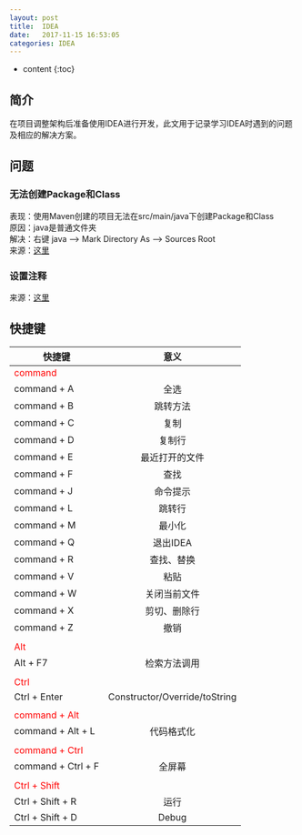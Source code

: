 ```yaml
---
layout: post
title:  IDEA
date:   2017-11-15 16:53:05
categories: IDEA
---
```


* content
{:toc}

## 简介

在项目调整架构后准备使用IDEA进行开发，此文用于记录学习IDEA时遇到的问题及相应的解决方案。

## 问题

### 无法创建Package和Class

表现：使用Maven创建的项目无法在src/main/java下创建Package和Class  
原因：java是普通文件夹  
解决：右键 java --> Mark Directory As --> Sources Root  
来源：[这里](http://blog.csdn.net/qq_24949727/article/details/52097838)

### 设置注释

来源：[这里](http://blog.csdn.net/u013412790/article/details/52807102)

## 快捷键

| 快捷键	|	意义 |
| --------|:----:|
|<font color="red">command</font>|
| command + A	|	全选 |
| command + B	|	跳转方法 |
| command + C	|	复制 |
| command + D	|	复制行 |
| command + E	|	最近打开的文件 |
| command + F	|	查找 |
| command + J	|	命令提示 |
| command + L	|	跳转行 |
| command + M	|	最小化 |
| command + Q	|	退出IDEA |
| command + R	|	查找、替换 |
| command + V	|	粘贴 |
| command + W	|	关闭当前文件 |
| command + X	|	剪切、删除行 |
| command + Z	|	撤销 |
|	|	|
|<font color="red">Alt</font>|
| Alt + F7	|	检索方法调用 |
|	|	|
|<font color="red">Ctrl</font>|
| Ctrl + Enter	|	Constructor/Override/toString |
|	|	|
|<font color="red">command + Alt</font>|
| command + Alt + L	|	代码格式化 |
|	|	|
|<font color="red">command + Ctrl</font>|
| command + Ctrl + F	|	全屏幕 |
|	|	|
|<font color="red">Ctrl + Shift</font>|
| Ctrl + Shift + R	|	运行 |
| Ctrl + Shift + D	|	Debug |